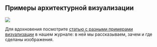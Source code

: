 ## Примеры архитектурной визуализации

![](/img/IPB_10/1647599990_b313cover.jpg#rounded)

Для вдохновения посмотрите [статью с разными примерами визуализации](https://softculture.cc/blog/entries/articles/stili-i-priemy-arhitekturnoy-vizualizatsii) в нашем журнале: в ней мы рассказываем, зачем и где сделаны изображения.
